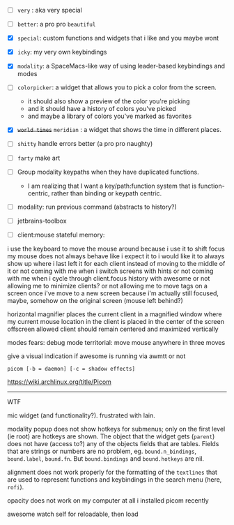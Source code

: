 
- [ ] `very` : aka very special
- [ ] `better`: a pro pro `beautiful`
- [x] `special`: custom functions and widgets that i like and you maybe wont
- [x] `icky`: my very own keybindings
- [x] `modality`: a SpaceMacs-like way of using leader-based keybindings and modes

- [ ] `colorpicker`: a widget that allows you to pick a color from the screen.
  - it should also show a preview of the color you're picking
  - and it should have a history of colors you've picked
  - and maybe a library of colors you've marked as favorites
- [x] ~~`world times`~~ `meridian` : a widget that shows the time in different places.

- [ ] `shitty` handle errors better (a pro pro naughty)
- [ ] `farty` make art

- [ ] Group modality keypaths when they have duplicated functions.
  - I am realizing that I want a key/path:function system that is function-centric, rather than binding or keypath centric.


- [ ] modality: run previous command (abstracts to history?)
- [ ] jetbrains-toolbox

- [ ] client:mouse stateful memory:

i use the keyboard to move the mouse around because i use it to shift focus
my mouse does not always behave like i expect it to
i would like it to always show up where i last left it for each client
instead of moving to the middle of it
or not coming with me when i switch screens with hints
or not coming with me when i cycle through client.focus history with awesome
or not allowing me to minimize clients?
or not allowing me to move tags on a screen once i've move to a new screen
 because i'm actually still focused, maybe, somehow on the original screen (mouse left behind?)

horizontal magnifier
places the current client in a magnified window
where my current mouse location in the client
is placed in the center of the screen
offscreen allowed
client should remain centered and maximized vertically


modes
fears: debug mode
territorial: move mouse anywhere in three moves

give a visual indication if awesome is running via awmtt or not

```
picom [-b = daemon] [-c = shadow effects]
```

https://wiki.archlinux.org/title/Picom

---

WTF

mic widget (and functionality?). frustrated with lain.

modality popup does not show hotkeys for submenus; 
only on the first level (ie root) are hotkeys are shown.
The object that the widget gets (`parent`) does not have (access to?) any of the objects fields that are tables. 
Fields that are strings or numbers are no problem, eg. `bound.n_bindings`, `bound.label`, `bound.fn`.
But `bound.bindings` and `bound.hotkeys` are nil.

alignment does not work properly for the formatting of the `textlines` that are used to represent functions and keybindings
in the search menu (here, `rofi`).


opacity does not work on my computer at all
i installed picom recently

awesome watch self for reloadable, then
load

